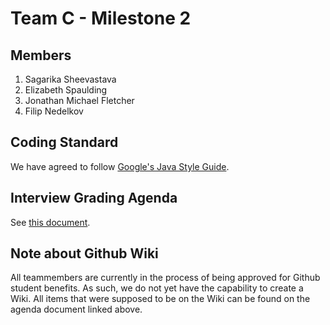 # Team C - Milestone 2
 ## Members
 <ol>
  <li> Sagarika Sheevastava</li>
  <li> Elizabeth Spaulding </li>
  <li> Jonathan Michael Fletcher </li>
  <li> Filip Nedelkov</li>
</ol>
 
 ## Coding Standard
 We have agreed to follow [Google's Java Style Guide](https://google.github.io/styleguide/javaguide.html).
 
 ## Interview Grading Agenda

See [this document](https://docs.google.com/document/d/1TMyUfQHmIUQKXHACspTnh7H0Il77sDdj7EbHDFw2Rr8/edit?usp=sharing).
 
   
 ## Note about Github Wiki
 All teammembers are currently in the process of being approved for Github student benefits. As such, we do not yet have the capability to create a Wiki. All items that were supposed to be on the Wiki can be found on the agenda document linked above.
